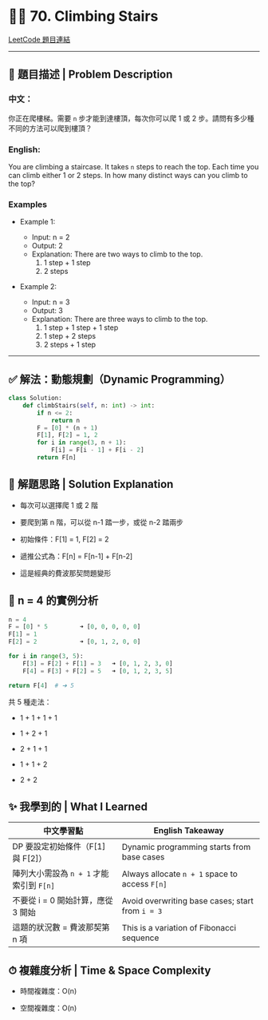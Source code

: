 # 🧗‍♂️ 70. Climbing Stairs

[LeetCode 題目連結](https://leetcode.com/problems/climbing-stairs/)

---

## 📘 題目描述 | Problem Description

### 中文：
你正在爬樓梯。需要 `n` 步才能到達樓頂，每次你可以爬 1 或 2 步。請問有多少種不同的方法可以爬到樓頂？

### English:
You are climbing a staircase. It takes `n` steps to reach the top. Each time you can climb either 1 or 2 steps. In how many distinct ways can you climb to the top?

### Examples
- Example 1:

    - Input: n = 2
    - Output: 2
    - Explanation: There are two ways to climb to the top.
        1. 1 step + 1 step
        2. 2 steps

- Example 2:

    - Input: n = 3
    - Output: 3
    - Explanation: There are three ways to climb to the top.
        1. 1 step + 1 step + 1 step
        2. 1 step + 2 steps
        3. 2 steps + 1 step

---

## ✅ 解法：動態規劃（Dynamic Programming）

```python
class Solution:
    def climbStairs(self, n: int) -> int:
        if n <= 2:
            return n
        F = [0] * (n + 1)
        F[1], F[2] = 1, 2
        for i in range(3, n + 1):
            F[i] = F[i - 1] + F[i - 2]
        return F[n]
```

## 🧠 解題思路 | Solution Explanation
- 每次可以選擇爬 1 或 2 階

- 要爬到第 n 階，可以從 n-1 踏一步，或從 n-2 踏兩步
- 初始條件：F[1] = 1, F[2] = 2

- 遞推公式為：F[n] = F[n-1] + F[n-2]

- 這是經典的費波那契問題變形

## 📝 n = 4 的實例分析
```python
n = 4
F = [0] * 5         ➜ [0, 0, 0, 0, 0]
F[1] = 1
F[2] = 2            ➜ [0, 1, 2, 0, 0]

for i in range(3, 5):
    F[3] = F[2] + F[1] = 3   ➜ [0, 1, 2, 3, 0]
    F[4] = F[3] + F[2] = 5   ➜ [0, 1, 2, 3, 5]

return F[4]  # ➜ 5
```
共 5 種走法：

- 1 + 1 + 1 + 1

- 1 + 2 + 1

- 2 + 1 + 1

- 1 + 1 + 2

- 2 + 2

## ✨ 我學到的 | What I Learned
| 中文學習點                        | English Takeaway                                 |
| ---------------------------- | ------------------------------------------------ |
| DP 要設定初始條件（F\[1] 與 F\[2]）    | Dynamic programming starts from base cases       |
| 陣列大小需設為 `n + 1` 才能索引到 `F[n]` | Always allocate `n + 1` space to access `F[n]`   |
| 不要從 i = 0 開始計算，應從 3 開始       | Avoid overwriting base cases; start from `i = 3` |
| 這題的狀況數 = 費波那契第 n 項           | This is a variation of Fibonacci sequence        |

## ⏱ 複雜度分析 | Time & Space Complexity
- 時間複雜度：O(n)

- 空間複雜度：O(n)